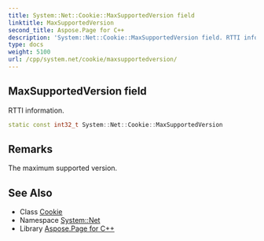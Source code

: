 ```yaml
---
title: System::Net::Cookie::MaxSupportedVersion field
linktitle: MaxSupportedVersion
second_title: Aspose.Page for C++
description: 'System::Net::Cookie::MaxSupportedVersion field. RTTI information in C++.'
type: docs
weight: 5100
url: /cpp/system.net/cookie/maxsupportedversion/
---
```

## MaxSupportedVersion field


RTTI information.

```cpp
static const int32_t System::Net::Cookie::MaxSupportedVersion
```

## Remarks


The maximum supported version. 
## See Also

* Class [Cookie](../)
* Namespace [System::Net](../../)
* Library [Aspose.Page for C++](../../../)
